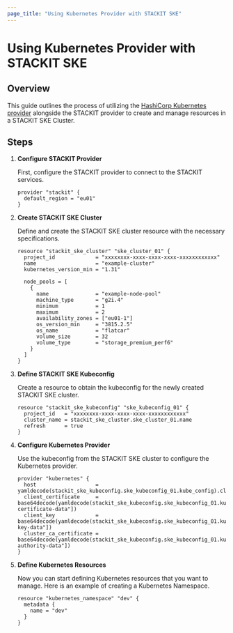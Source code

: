 ```yaml
---
page_title: "Using Kubernetes Provider with STACKIT SKE"
---
```

# Using Kubernetes Provider with STACKIT SKE

## Overview

This guide outlines the process of utilizing the [HashiCorp Kubernetes provider](https://registry.terraform.io/providers/hashicorp/kubernetes/latest/docs) alongside the STACKIT provider to create and manage resources in a STACKIT SKE Cluster.

## Steps

1. **Configure STACKIT Provider**

    First, configure the STACKIT provider to connect to the STACKIT services.

    ```hcl
    provider "stackit" {
      default_region = "eu01"
    }
    ```

2. **Create STACKIT SKE Cluster**

    Define and create the STACKIT SKE cluster resource with the necessary specifications.

    ```hcl
    resource "stackit_ske_cluster" "ske_cluster_01" {
      project_id             = "xxxxxxxx-xxxx-xxxx-xxxx-xxxxxxxxxxxx"
      name                   = "example-cluster"
      kubernetes_version_min = "1.31"
      
      node_pools = [
        {
          name               = "example-node-pool"
          machine_type       = "g2i.4"
          minimum            = 1
          maximum            = 2
          availability_zones = ["eu01-1"]
          os_version_min     = "3815.2.5"
          os_name            = "flatcar"
          volume_size        = 32
          volume_type        = "storage_premium_perf6"
        }
      ]
    }
    ```

3. **Define STACKIT SKE Kubeconfig**

    Create a resource to obtain the kubeconfig for the newly created STACKIT SKE cluster.

    ```hcl
    resource "stackit_ske_kubeconfig" "ske_kubeconfig_01" {
      project_id   = "xxxxxxxx-xxxx-xxxx-xxxx-xxxxxxxxxxxx"
      cluster_name = stackit_ske_cluster.ske_cluster_01.name
      refresh      = true
    }
    ```

4. **Configure Kubernetes Provider**

    Use the kubeconfig from the STACKIT SKE cluster to configure the Kubernetes provider.

    ```hcl
    provider "kubernetes" {
      host                   = yamldecode(stackit_ske_kubeconfig.ske_kubeconfig_01.kube_config).clusters[0].cluster.server
      client_certificate     = base64decode(yamldecode(stackit_ske_kubeconfig.ske_kubeconfig_01.kube_config).users[0].user["client-certificate-data"])
      client_key             = base64decode(yamldecode(stackit_ske_kubeconfig.ske_kubeconfig_01.kube_config).users[0].user["client-key-data"])
      cluster_ca_certificate = base64decode(yamldecode(stackit_ske_kubeconfig.ske_kubeconfig_01.kube_config).clusters[0].cluster["certificate-authority-data"])
    }
    ```

5. **Define Kubernetes Resources**

    Now you can start defining Kubernetes resources that you want to manage. Here is an example of creating a Kubernetes Namespace.

    ```hcl
    resource "kubernetes_namespace" "dev" {
      metadata {
        name = "dev"
      }
    }
    ```
